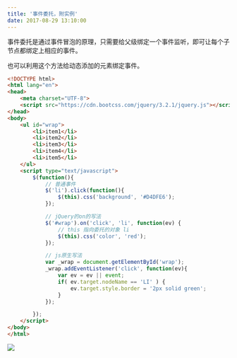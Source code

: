 ```yaml
---
title: '事件委托，附实例'
date: 2017-08-29 13:10:00
---   
```

事件委托是通过事件冒泡的原理，只需要给父级绑定一个事件监听，即可让每个子节点都绑定上相应的事件。  

也可以利用这个方法给动态添加的元素绑定事件。

```html
<!DOCTYPE html>
<html lang="en">
<head>
    <meta charset="UTF-8">
    <script src="https://cdn.bootcss.com/jquery/3.2.1/jquery.js"></script>
</head>
<body>
    <ul id="wrap">
        <li>item1</li>
        <li>item2</li>
        <li>item3</li>
        <li>item4</li>
        <li>item5</li>
    </ul>
    <script type="text/javascript">
        $(function(){
            // 普通事件
            $('li').click(function(){
                $(this).css('background', '#D4DFE6');
            });

            // jQuery的on的写法
            $('#wrap').on('click', 'li', function(ev) {
                // this 指向委托的对象 li
                $(this).css('color', 'red');
            });

            // js原生写法
            var _wrap = document.getElementById('wrap');
            _wrap.addEventListener('click', function(ev){
                var ev = ev || event;
                if( ev.target.nodeName == 'LI' ) {
                    ev.target.style.border = '2px solid green';
                }
            });

        });
    </script>
</body>
</html>
```
  
![](https://img-blog.csdn.net/20170829131113909?watermark/2/text/aHR0cDovL2Jsb2cuY3Nkbi5uZXQveHV0b25nYmFv/font/5a6L5L2T/fontsize/400/fill/I0JBQkFCMA/dissolve/70/gravity/Center)